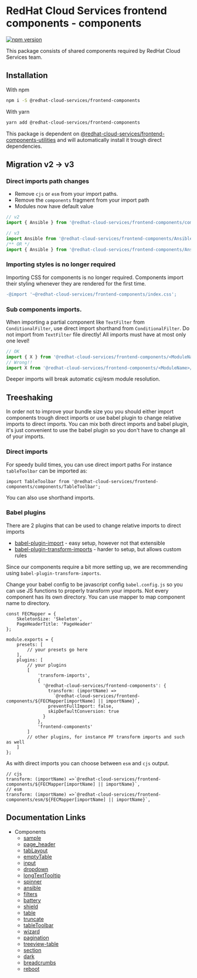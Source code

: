 # RedHat Cloud Services frontend components - components
[![npm version](https://badge.fury.io/js/%40redhat-cloud-services%2Ffrontend-components.svg)](https://badge.fury.io/js/%40redhat-cloud-services%2Ffrontend-components)

This package consists of shared components required by RedHat Cloud Services team.

## Installation
With npm 
```bash
npm i -S @redhat-cloud-services/frontend-components
```

With yarn
```bash
yarn add @redhat-cloud-services/frontend-components
```

This package is dependent on [@redhat-cloud-services/frontend-components-utilities](https://www.npmjs.com/package/@redhat-cloud-services/frontend-components-utilities) and will automatically install it trough direct dependencies.

## Migration v2 -> v3

### Direct imports path changes

- Remove `cjs` or `esm` from your import paths.
- Remove the `components` fragment from your import path
- Modules now have default value

```jsx
// v2
import { Ansible } from '@redhat-cloud-services/frontend-components/components/cjs/Ansible';

// v3
import Ansible from '@redhat-cloud-services/frontend-components/Ansible';
/** OR */
import { Ansible } from '@redhat-cloud-services/frontend-components/Ansible';
```

### Importing styles is no longer required

Importing CSS for components is no longer required. Components import their styling whenever they are rendered for the first time.

```diff
-@import '~@redhat-cloud-services/frontend-components/index.css';
```

### Sub components imports.

When importing a partial component like `TextFilter` from `ConditionalFilter`, use direct import shorthand from `ConditionalFilter`. Do not import from `TextFilter` file directly!
All imports must have at most only one level!

```jsx
// OK
import { X } from '@redhat-cloud-services/frontend-components/<ModuleName>'
// Wrong!!
import X from '@redhat-cloud-services/frontend-components/<ModuleName>/X'

```
Deeper imports will break automatic csj/esm module resolution.


## Treeshaking

In order not to improve your bundle size you you should either import components trough direct imports or use babel plugin to change relative imports to direct imports. You can mix both direct imports and babel plugin, it's just convenient to use the babel plugin so you don't have to change all of your imports.


### Direct imports

For speedy build times, you can use direct import paths For instance `tableToolbar` can be imported as:
```JSX
import TableToolbar from '@redhat-cloud-services/frontend-components/components/TableToolbar';
```

You can also use shorthand imports.

### Babel plugins

There are 2 plugins that can be used to change relative imports to direct imports
* [babel-plugin-import](https://www.npmjs.com/package/babel-plugin-import) - easy setup, however not that extensible
* [babel-plugin-transform-imports](https://www.npmjs.com/package/babel-plugin-transform-imports) - harder to setup, but allows custom rules

Since our components require a bit more setting up, we are recommending using `babel-plugin-transform-imports`.

Change your babel config to be javascript config `babel.config.js` so you can use JS functions to properly transform your imports.
Not every component has its own directory. You can use mapper to map component name to directory.

```JS
const FECMapper = {
    SkeletonSize: 'Skeleton',
    PageHeaderTitle: 'PageHeader'
};

module.exports = {
    presets: [
        // your presets go here
    ],
    plugins: [
        // your plugins
        [
            'transform-imports',
            {
              '@redhat-cloud-services/frontend-components': {
                transform: (importName) =>
                  `@redhat-cloud-services/frontend-components/${FECMapper[importName] || importName}`,
                preventFullImport: false,
                skipDefaultConversion: true
              }
            },
            'frontend-components'
        ]
        // other plugins, for instance PF transform imports and such as well
    ]
};
```

As with direct imports you can choose between `esm` and `cjs` output.

```JS
// cjs
transform: (importName) =>`@redhat-cloud-services/frontend-components/${FECMapper[importName] || importName}`,
// esm
transform: (importName) =>`@redhat-cloud-services/frontend-components/esm/${FECMapper[importName] || importName}`,

```

## Documentation Links

* Components
  * [sample](doc/sample.md)
  * [page_header](doc/page_header.md)
  * [tabLayout](doc/tabLayout.md)
  * [emptyTable](doc/emptyTable.md)
  * [input](doc/input.md)
  * [dropdown](doc/dropdown.md)
  * [longTextTooltip](doc/longTextTooltip.md)
  * [spinner](doc/spinner.md)
  * [ansible](doc/ansible.md)
  * [filters](doc/filters.md)
  * [battery](doc/battery.md)
  * [shield](doc/shield.md)
  * [table](doc/table.md)
  * [truncate](doc/truncate.md)
  * [tableToolbar](doc/tableToolbar.md)
  * [wizard](doc/wizard.md)
  * [pagination](doc/pagination.md)
  * [treeview-table](doc/treeview-table.md)
  * [section](doc/section.md)
  * [dark](doc/dark.md)
  * [breadcrumbs](doc/breadcrumbs.md)
  * [reboot](doc/reboot.md)

